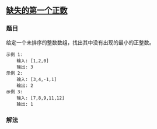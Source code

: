 ## [缺失的第一个正数](https://leetcode-cn.com/problems/first-missing-positive)

### 题目

给定一个未排序的整数数组，找出其中没有出现的最小的正整数。

	示例 1:
		输入: [1,2,0]
		输出: 3
	示例 2:
		输入: [3,4,-1,1]
		输出: 2
	示例 3:
		输入: [7,8,9,11,12]
		输出: 1

### 解法

